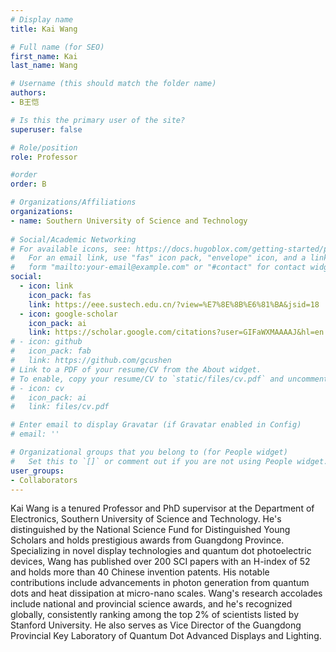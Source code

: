 ```yaml
---
# Display name
title: Kai Wang

# Full name (for SEO)
first_name: Kai
last_name: Wang

# Username (this should match the folder name)
authors:
- B王恺

# Is this the primary user of the site?
superuser: false

# Role/position
role: Professor

#order
order: B

# Organizations/Affiliations
organizations:
- name: Southern University of Science and Technology
    
# Social/Academic Networking
# For available icons, see: https://docs.hugoblox.com/getting-started/page-builder/#icons
#   For an email link, use "fas" icon pack, "envelope" icon, and a link in the
#   form "mailto:your-email@example.com" or "#contact" for contact widget.
social:
  - icon: link
    icon_pack: fas
    link: https://eee.sustech.edu.cn/?view=%E7%8E%8B%E6%81%BA&jsid=18
  - icon: google-scholar
    icon_pack: ai
    link: https://scholar.google.com/citations?user=GIFaWXMAAAAJ&hl=en
# - icon: github
#   icon_pack: fab
#   link: https://github.com/gcushen
# Link to a PDF of your resume/CV from the About widget.
# To enable, copy your resume/CV to `static/files/cv.pdf` and uncomment the lines below.
# - icon: cv
#   icon_pack: ai
#   link: files/cv.pdf

# Enter email to display Gravatar (if Gravatar enabled in Config)
# email: ''

# Organizational groups that you belong to (for People widget)
#   Set this to `[]` or comment out if you are not using People widget.
user_groups:
- Collaborators
---
```


Kai Wang is a tenured Professor and PhD supervisor at the Department of Electronics, Southern University of Science and Technology. He's distinguished by the National Science Fund for Distinguished Young Scholars and holds prestigious awards from Guangdong Province. Specializing in novel display technologies and quantum dot photoelectric devices, Wang has published over 200 SCI papers with an H-index of 52 and holds more than 40 Chinese invention patents. His notable contributions include advancements in photon generation from quantum dots and heat dissipation at micro-nano scales. Wang's research accolades include national and provincial science awards, and he's recognized globally, consistently ranking among the top 2% of scientists listed by Stanford University. He also serves as Vice Director of the Guangdong Provincial Key Laboratory of Quantum Dot Advanced Displays and Lighting.